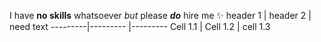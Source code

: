 I have **no skills** whatsoever _but_ please _**do**_ hire me ✨
header 1 | header 2 | need text
---------|--------- |--------- 
Cell 1.1 | Cell 1.2 | cell 1.3
